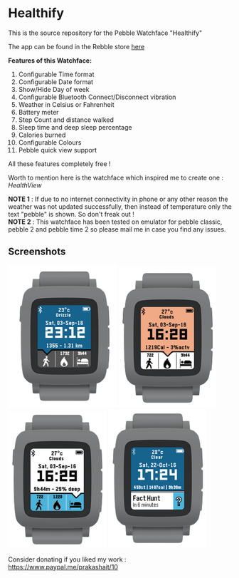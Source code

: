 Healthify
==============

This is the source repository for the Pebble Watchface "Healthify"

The app can be found in the Rebble store [here](https://apps.rebble.io/en_US/application/57caac70be5ad0a9cf000167?query=healthify&section=watchfaces)

**Features of this Watchface:**

1. Configurable Time format
2. Configurable Date format
3. Show/Hide Day of week
4. Configurable Bluetooth Connect/Disconnect vibration
5. Weather in Celsius or Fahrenheit
6. Battery meter
7. Step Count and distance walked
8. Sleep time and deep sleep percentage
9. Calories burned
10. Configurable Colours
11. Pebble quick view support

All these features completely free !

Worth to mention here is the watchface which inspired me to create one : *HealthView*

**NOTE 1** : If due to no internet connectivity in phone or any other reason the weather was not updated successfully, then instead of temperature only the text "pebble" is shown. So don't freak out !  
**NOTE 2** : This watchface has been tested on emulator for pebble classic, pebble 2 and pebble time 2 so please mail me in case you find any issues.

## Screenshots
![Steps View](/screenshots/Steps.png?raw=true "Steps View")
![Calories View](/screenshots/Calories.png?raw=true "Calories View")
![Sleep View](/screenshots/Sleep.png?raw=true "Sleep View")
![Notifications View](/screenshots/Notifications.png?raw=true "Notifications View")


Consider donating if you liked my work : https://www.paypal.me/prakashait/10
